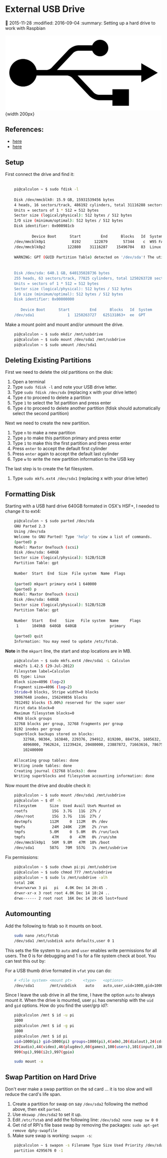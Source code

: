 
# External USB Drive

:date: 2015-11-28
:modified: 2016-09-04
:summary: Setting up a hard drive to work with Raspbian

![](pics/usb.png){width 200px}

## References:

- [here](http://devtidbits.com/2013/03/21/using-usb-external-hard-disk-flash-drives-with-to-your-raspberry-pi/) 
- [here](https://dottheslash.wordpress.com/2011/11/29/deleting-all-partitions-on-a-usb-drive/)

## Setup

First connect the drive and find it:

```bash

    pi@calculon ~ $ sudo fdisk -l

    Disk /dev/mmcblk0: 15.9 GB, 15931539456 bytes
    4 heads, 16 sectors/track, 486192 cylinders, total 31116288 sectors
    Units = sectors of 1 * 512 = 512 bytes
    Sector size (logical/physical): 512 bytes / 512 bytes
    I/O size (minimum/optimal): 512 bytes / 512 bytes
    Disk identifier: 0x000981cb

            Device Boot      Start         End      Blocks   Id  System
    /dev/mmcblk0p1            8192      122879       57344    c  W95 FAT32 (LBA)
    /dev/mmcblk0p2          122880    31116287    15496704   83  Linux

    WARNING: GPT (GUID Partition Table) detected on '/dev/sda'! The util fdisk doesn't support GPT. Use GNU Parted.


    Disk /dev/sda: 640.1 GB, 640135028736 bytes
    255 heads, 63 sectors/track, 77825 cylinders, total 1250263728 sectors
    Units = sectors of 1 * 512 = 512 bytes
    Sector size (logical/physical): 512 bytes / 512 bytes
    I/O size (minimum/optimal): 512 bytes / 512 bytes
    Disk identifier: 0x00000000

       Device Boot      Start         End      Blocks   Id  System
    /dev/sda1               1  1250263727   625131863+  ee  GPT
```

Make a mount point and mount and/or unmount the drive.

```bash
    pi@calculon ~ $ sudo mkdir /mnt/usbdrive
    pi@calculon ~ $ sudo mount /dev/sda1 /mnt/usbdrive
    pi@calculon ~ $ sudo umount /dev/sda1
```

## Deleting Existing Partitions

First we need to delete the old partitions on the disk:

1. Open a terminal
1. Type `sudo fdisk -l` and note your USB drive letter.
1. Type `sudo fdisk /dev/sdx` (replacing x with your drive letter)
1. Type `d` to proceed to delete a partition
1. Type `1` to select the 1st partition and press enter
1. Type `d` to proceed to delete another partition (fdisk should automatically select the second partition)

Next we need to create the new partition.

1. Type `n` to make a new partition
1. Type `p` to make this partition primary and press enter
1. Type `1` to make this the first partition and then press enter
1. Press `enter` to accept the default first cylinder
1. Press `enter` again to accept the default last cylinder
1. Type `w` to write the new partition information to the USB key

The last step is to create the fat filesystem.

1. Type `sudo mkfs.ext4 /dev/sdx1` (replacing x with your drive letter)

## Formatting Disk

Starting with a USB hard drive 640GB formated in OSX's HSF+, I needed to
change it to ext4:

```bash
    pi@calculon ~ $ sudo parted /dev/sda
    GNU Parted 2.3
    Using /dev/sda
    Welcome to GNU Parted! Type 'help' to view a list of commands.
    (parted) p
    Model: Maxtor OneTouch (scsi)
    Disk /dev/sda: 640GB
    Sector size (logical/physical): 512B/512B
    Partition Table: gpt

    Number  Start  End  Size  File system  Name  Flags

    (parted) mkpart primary ext4 1 640000
    (parted) p
    Model: Maxtor OneTouch (scsi)
    Disk /dev/sda: 640GB
    Sector size (logical/physical): 512B/512B
    Partition Table: gpt

    Number  Start   End    Size   File system  Name     Flags
     1      1049kB  640GB  640GB               primary

    (parted) quit
    Information: You may need to update /etc/fstab.
```

**Note** in the `mkpart` line, the start and stop locations are in MB.

```bash
    pi@calculon ~ $ sudo mkfs.ext4 /dev/sda1 -L Calculon
    mke2fs 1.42.5 (29-Jul-2012)
    Filesystem label=Calculon
    OS type: Linux
    Block size=4096 (log=2)
    Fragment size=4096 (log=2)
    Stride=0 blocks, Stripe width=0 blocks
    39067648 inodes, 156249856 blocks
    7812492 blocks (5.00%) reserved for the super user
    First data block=0
    Maximum filesystem blocks=0
    4769 block groups
    32768 blocks per group, 32768 fragments per group
    8192 inodes per group
    Superblock backups stored on blocks:
        32768, 98304, 163840, 229376, 294912, 819200, 884736, 1605632, 2654208,
        4096000, 7962624, 11239424, 20480000, 23887872, 71663616, 78675968,
        102400000

    Allocating group tables: done
    Writing inode tables: done
    Creating journal (32768 blocks): done
    Writing superblocks and filesystem accounting information: done
```

Now mount the drive and double check it:

```bash
    pi@calculon ~ $ sudo mount /dev/sda1 /mnt/usbdrive
    pi@calculon ~ $ df -h
    Filesystem      Size  Used Avail Use% Mounted on
    rootfs           15G  3.7G   11G  27% /
    /dev/root        15G  3.7G   11G  27% /
    devtmpfs        112M     0  112M   0% /dev
    tmpfs            24M  240K   23M   2% /run
    tmpfs           5.0M     0  5.0M   0% /run/lock
    tmpfs            47M     0   47M   0% /run/shm
    /dev/mmcblk0p1   56M  9.8M   47M  18% /boot
    /dev/sda1       587G   70M  557G   1% /mnt/usbdrive
```

Fix permissions:

```bash
    pi@calculon ~ $ sudo chown pi:pi /mnt/usbdrive
    pi@calculon ~ $ sudo chmod 777 /mnt/usbdrive
    pi@calculon ~ $ sudo ls /mnt/usbdrive -alh
    total 24K
    drwxrwxrwx 3 pi   pi   4.0K Dec 14 20:45 .
    drwxr-xr-x 3 root root 4.0K Dec 14 18:24 ..
    drwx------ 2 root root  16K Dec 14 20:45 lost+found
```

## Automounting

Add the following to fstab so it mounts on boot.

```bash
    sudo nano /etc/fstab
    /dev/sda1 /mnt/usbdisk auto defaults,user 0 1
```

This sets the file system to `auto` and `user` enables write
permissions for all users. The 0 is for debugging and 1 is for a file
system check at boot. You can test this out by:

For a USB thumb drive formated in ``vfat`` you can do:

```bash
	# <file system> <mount pt>     <type>   <options>                  <dump>  <pass>
	/dev/sda1       /mnt/usbdisk    auto    auto,user,uid=1000,gid=1000  0       2
```

Since I leave the usb drive in all the time, I have the option `auto` to always mount it.
When the drive is mounted, user `pi` has ownership with the `uid` and `gid`
options. How do you find the user/grp id?:

```bash
	pi@calculon /mnt $ id -u pi
	1000
	pi@calculon /mnt $ id -g pi
	1000
	pi@calculon /mnt $ id pi
	uid=1000(pi) gid=1000(pi) groups=1000(pi),4(adm),20(dialout),24(cdrom),27(sudo),
	29(audio),44(video),46(plugdev),60(games),100(users),101(input),108(netdev),
	999(spi),998(i2c),997(gpio)
```

```bash
    sudo mount -a
```

## Swap Partition on Hard Drive

Don't ever make a swap partition on the sd card ... it is too slow and
will reduce the card's life span.

1. Create a partition for swap on say `/dev/sda2` following the method
   above, then exit `parted`.
2. Use `mkswap /dev/sda2` to set it up.
3. Edit `/etc/fstab` and add the following line:
   `/dev/sda2 none swap sw 0 0`
4. Get rid of RPi's file base swap by removing the packages:
   `sudo apt-get remove dphy-swapfile`
5. Make sure swap is working: `swapon -s`:

```bash
   	pi@calculon ~ $ swapon -s Filename Type Size Used Priority /dev/sda2
   	partition 4295676 0 -1
```
